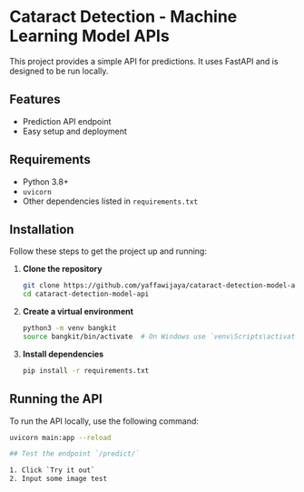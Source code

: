 # Cataract Detection - Machine Learning Model APIs

This project provides a simple API for predictions. It uses FastAPI and is designed to be run locally.

## Features

- Prediction API endpoint
- Easy setup and deployment

## Requirements

- Python 3.8+
- `uvicorn`
- Other dependencies listed in `requirements.txt`

## Installation

Follow these steps to get the project up and running:

1. **Clone the repository**

    ```sh
    git clone https://github.com/yaffawijaya/cataract-detection-model-api.git
    cd cataract-detection-model-api
    ```

2. **Create a virtual environment**

    ```sh
    python3 -m venv bangkit
    source bangkit/bin/activate  # On Windows use `venv\Scripts\activate`
    ```

3. **Install dependencies**

    ```sh
    pip install -r requirements.txt
    ```

## Running the API

To run the API locally, use the following command:

```sh
uvicorn main:app --reload

## Test the endpoint `/predict/` 

1. Click `Try it out`
2. Input some image test